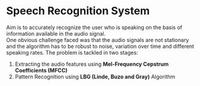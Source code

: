# Speech Recognition System

Aim is to accurately recognize the user who is speaking on the basis of information available in the audio signal. <br/>
One obvious challenge faced was that the audio signals are not stationary and the algorithm has to be robust to noise, variation over time and different speaking rates. The problem is tackled in two stages: 
1. Extracting the audio features using **Mel-Frequency Cepstrum Coefficients (MFCC)**
2. Pattern Recognition using **LBG (Linde, Buzo and Gray)** Algorithm

